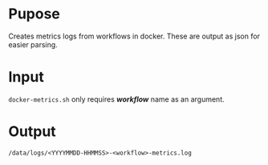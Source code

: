 # Pupose
Creates metrics logs from workflows in docker. These are output as json for easier parsing.

# Input
`docker-metrics.sh` only requires ***workflow*** name as an argument.

# Output
`/data/logs/<YYYYMMDD-HHMMSS>-<workflow>-metrics.log`
